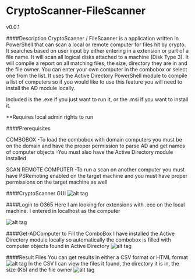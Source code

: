 # CryptoScanner-FileScanner


v0.0.1

####Description
CryptoScanner / FileScanner is a application written in PowerShell that can scan a local or remote computer for files hit by crypto. It searches based on user input by either entering in a extension or part of a file name. It will scan all logical disks attached to a machine (Disk Type 3). It will compile a report on all matching files, the size, directory they are in and the file owner. You can enter your own computer in the combobox or select one from the list. It uses the Active Directory PowerShell module to compile a list of computers so if you would like to use this feature you will need to install the AD module locally.

Included is the .exe if you just want to run it, or the .msi if you want to install it.

**Requires local admin rights to run

####Prerequisites

COMBOBOX
-To load the combobox with domain computers you must be on the domain and have the proper permission to parse AD and get names of computer objects
-You must also have the Active Directory module installed

SCAN REMOTE COMPUTER
-To run a scan on another computer you must have PSRemoting enabled on the target machine and you must have proper permissions on the target machine as well


####CryptoScanner GUI
![alt tag](https://github.com/bwya77/CryptoScanner-FileScanner/blob/master/Screenshots/Main_GUI.png)

####Login to O365
Here I am looking for extensions with .ecc on the local machine. I entered in localhost as the computer

![alt tag](https://github.com/bwya77/CryptoScanner-FileScanner/blob/master/Screenshots/LocalHost_Scan.png)

####Get-ADComputer to Fill the ComboBox
I have installed the Active Directory module locally so automatically the combobox is filled with computer objects found in Active Directory
![alt tag](https://github.com/bwya77/CryptoScanner-FileScanner/blob/master/Screenshots/Parse_ComputerList.png)

####Result Files
You can get results in either a CSV format or HTML format
![alt tag](https://github.com/bwya77/CryptoScanner-FileScanner/blob/master/Screenshots/Results.png)
In the CSV I can view the files it found, the directory it is in, the size (Kb) and the file owner
![alt tag](https://github.com/bwya77/CryptoScanner-FileScanner/blob/master/Screenshots/Results_CSV.png)



